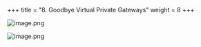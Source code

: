 +++
title = "8. Goodbye Virtual Private Gateways"
weight = 8
+++


![image.png](/images/008-viii-clean-it-up/40-499379-image.png)


![image.png](/images/008-viii-clean-it-up/40-783565-image.png)


